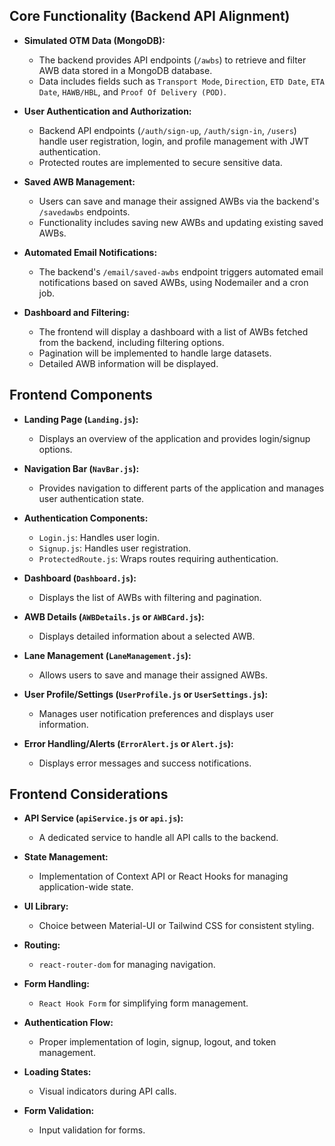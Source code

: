 ## Core Functionality (Backend API Alignment)

* **Simulated OTM Data (MongoDB):**
    * The backend provides API endpoints (`/awbs`) to retrieve and filter AWB data stored in a MongoDB database.
    * Data includes fields such as `Transport Mode`, `Direction`, `ETD Date`, `ETA Date`, `HAWB/HBL`, and `Proof Of Delivery (POD)`.

* **User Authentication and Authorization:**
    * Backend API endpoints (`/auth/sign-up`, `/auth/sign-in`, `/users`) handle user registration, login, and profile management with JWT authentication.
    * Protected routes are implemented to secure sensitive data.

* **Saved AWB Management:**
    * Users can save and manage their assigned AWBs via the backend's `/savedawbs` endpoints.
    * Functionality includes saving new AWBs and updating existing saved AWBs.

* **Automated Email Notifications:**
    * The backend's `/email/saved-awbs` endpoint triggers automated email notifications based on saved AWBs, using Nodemailer and a cron job.

* **Dashboard and Filtering:**
    * The frontend will display a dashboard with a list of AWBs fetched from the backend, including filtering options.
    * Pagination will be implemented to handle large datasets.
    * Detailed AWB information will be displayed.

## Frontend Components

* **Landing Page (`Landing.js`):**
    * Displays an overview of the application and provides login/signup options.

* **Navigation Bar (`NavBar.js`):**
    * Provides navigation to different parts of the application and manages user authentication state.

* **Authentication Components:**
    * `Login.js`: Handles user login.
    * `Signup.js`: Handles user registration.
    * `ProtectedRoute.js`: Wraps routes requiring authentication.

* **Dashboard (`Dashboard.js`):**
    * Displays the list of AWBs with filtering and pagination.

* **AWB Details (`AWBDetails.js` or `AWBCard.js`):**
    * Displays detailed information about a selected AWB.

* **Lane Management (`LaneManagement.js`):**  
    * Allows users to save and manage their assigned AWBs.

* **User Profile/Settings (`UserProfile.js` or `UserSettings.js`):**
    * Manages user notification preferences and displays user information.

* **Error Handling/Alerts (`ErrorAlert.js` or `Alert.js`):**
    * Displays error messages and success notifications.

## Frontend Considerations

* **API Service (`apiService.js` or `api.js`):**
    * A dedicated service to handle all API calls to the backend.

* **State Management:**
    * Implementation of Context API or React Hooks for managing application-wide state.

* **UI Library:**
    * Choice between Material-UI or Tailwind CSS for consistent styling.

* **Routing:**
    * `react-router-dom` for managing navigation.

* **Form Handling:**
    * `React Hook Form` for simplifying form management.

* **Authentication Flow:**
    * Proper implementation of login, signup, logout, and token management.

* **Loading States:**
    * Visual indicators during API calls.

* **Form Validation:**
    * Input validation for forms.
